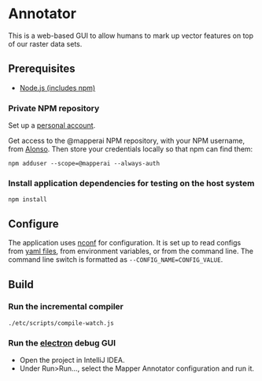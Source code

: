 # Annotator

This is a web-based GUI to allow humans to mark up vector features on top of our raster data sets.

## Prerequisites
- [Node.js (includes npm)](https://nodejs.org/en/download/)

### Private NPM repository
Set up a [personal account](https://www.npmjs.com/signup).

Get access to the @mapperai NPM repository, with your NPM username, from [Alonso](alonso@mapper.ai). Then store your credentials locally so that npm can find them:

    npm adduser --scope=@mapperai --always-auth

### Install application dependencies for testing on the host system
    npm install

## Configure
The application uses [nconf](https://www.npmjs.com/package/nconf) for configuration. It is set up to read configs from [yaml files](packages/config), from environment variables, or from the command line. The command line switch is formatted as `--CONFIG_NAME=CONFIG_VALUE`.

## Build

### Run the incremental compiler
    ./etc/scripts/compile-watch.js 

### Run the [electron](https://www.npmjs.com/package/electron) debug GUI
 - Open the project in IntelliJ IDEA.
 - Under Run>Run…, select the Mapper Annotator configuration and run it.
